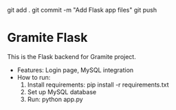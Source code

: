 
git add .
git commit -m "Add Flask app files"
git push
# Gramite Flask
This is the Flask backend for Gramite project.
- Features: Login page, MySQL integration
- How to run:
  1. Install requirements: pip install -r requirements.txt
  2. Set up MySQL database
  3. Run: python app.py
